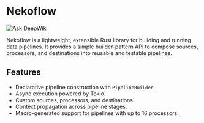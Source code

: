 # Nekoflow

[![Ask DeepWiki](https://deepwiki.com/badge.svg)](https://deepwiki.com/Moeweb647252/nekoflow)

Nekoflow is a lightweight, extensible Rust library for building and running data pipelines. It provides a simple builder-pattern API to compose sources, processors, and destinations into reusable and testable pipelines.

## Features

- Declarative pipeline construction with `PipelineBuilder`.
- Async execution powered by Tokio.
- Custom sources, processors, and destinations.
- Context propagation across pipeline stages.
- Macro-generated support for pipelines with up to 16 processors.
